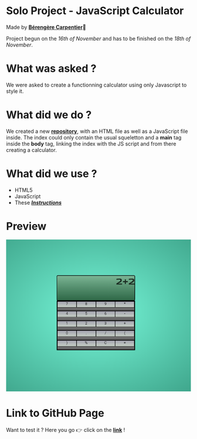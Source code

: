 # Solo Project - JavaScript Calculator

Made by [**Bérengère Carpentier**](https://github.com/carpentierberengere):school_satchel:

Project begun on the *16th of November* and has to be finished on the *18th of November*.

# What was asked ? 

We were asked to create a functionning calculator using only Javascript to style it. 

# What did we do ?

We created a new [**repository**](https://github.com/carpentierberengere/calculator), with an HTML file as well as a JavaScript file inside. The index could only contain the usual squeletton and a **main** tag inside the **body** tag, linking the index with the JS script and from there creating a calculator. 

# What did we use ? 

* HTML5
* JavaScript
* These [***Instructions***](https://github.com/becodeorg/bxl-hopper-1-25/tree/master/The%20Hill/projects/1.calculator)

# Preview

![Preview](./preview.png)

# Link to GitHub Page

Want to test it ? Here you go :point_right: click on the [**link**](https://carpentierberengere.github.io/calculator/) ! 
